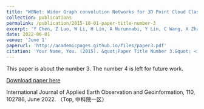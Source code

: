 ```yaml
---
title: "WGNet: Wider Graph convolution Networks for 3D Point Cloud Classification with Local Dilated Connecting and Context-Aware"
collection: publications
permalink: /publication/2015-10-01-paper-title-number-3
excerpt: 'Y Chen, Z Luo, W Li, H Lin, A Nurunnabi, Y Lin, C Wang, X Zhang, J Li'
date: 2022-06-01
venue: 'June 1'
paperurl: 'http://academicpages.github.io/files/paper3.pdf'
citation: 'Your Name, You. (2015). &quot;Paper Title Number 3.&quot; <i>Journal 1</i>. 1(3).'
---
```

This paper is about the number 3. The number 4 is left for future work.

[Download paper here](http://academicpages.github.io/files/paper3.pdf)

International Journal of Applied Earth Observation and Geoinformation, 110, 102786, June 2022. （Top, 中科院一区）
